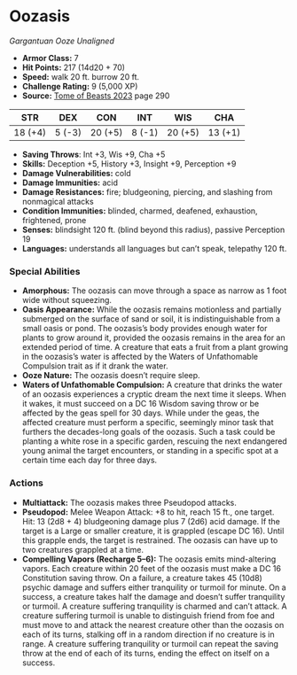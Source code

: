 # Oozasis

*Gargantuan* *Ooze* *Unaligned*

- **Armor Class:** 7
- **Hit Points:** 217 (14d20 + 70)
- **Speed:** walk 20 ft. burrow 20 ft.
- **Challenge Rating:** 9 (5,000 XP)
- **Source:** [Tome of Beasts 2023](https://koboldpress.com/kpstore/product/tome-of-beasts-1-2023-edition/) page 290

| STR | DEX | CON | INT | WIS | CHA |
| --- | --- | --- | --- | --- | --- |
| 18 (+4) | 5 (-3) | 20 (+5) | 8 (-1) | 20 (+5) | 13 (+1) |

- **Saving Throws**: Int +3, Wis +9, Cha +5
- **Skills:** Deception +5, History +3, Insight +9, Perception +9
- **Damage Vulnerabilities:** cold
- **Damage Immunities:** acid
- **Damage Resistances:** fire; bludgeoning, piercing, and slashing from nonmagical attacks
- **Condition Immunities:** blinded, charmed, deafened, exhaustion, frightened, prone
- **Senses:** blindsight 120 ft. (blind beyond this radius), passive Perception 19
- **Languages:** understands all languages but can’t speak, telepathy 120 ft.

### Special Abilities

- **Amorphous:** The oozasis can move through a space as narrow as 1 foot wide without squeezing.
- **Oasis Appearance:** While the oozasis remains motionless and partially submerged on the surface of sand or soil, it is indistinguishable from a small oasis or pond. The oozasis’s body provides enough water for plants to grow around it, provided the oozasis remains in the area for an extended period of time. A creature that eats a fruit from a plant growing in the oozasis’s water is affected by the Waters of Unfathomable Compulsion trait as if it drank the water.
- **Ooze Nature:** The oozasis doesn’t require sleep.
- **Waters of Unfathomable Compulsion:** A creature that drinks the water of an oozasis experiences a cryptic dream the next time it sleeps. When it wakes, it must succeed on a DC 16 Wisdom saving throw or be affected by the geas spell for 30 days. While under the geas, the affected creature must perform a specific, seemingly minor task that furthers the decades-long goals of the oozasis. Such a task could be planting a white rose in a specific garden, rescuing the next endangered young animal the target encounters, or standing in a specific spot at a certain time each day for three days.

### Actions

- **Multiattack:** The oozasis makes three Pseudopod attacks.
- **Pseudopod:** Melee Weapon Attack: +8 to hit, reach 15 ft., one target. Hit: 13 (2d8 + 4) bludgeoning damage plus 7 (2d6) acid damage. If the target is a Large or smaller creature, it is grappled (escape DC 16). Until this grapple ends, the target is restrained. The oozasis can have up to two creatures grappled at a time.
- **Compelling Vapors (Recharge 5–6):** The oozasis emits mind-altering vapors. Each creature within 20 feet of the oozasis must make a DC 16 Constitution saving throw. On a failure, a creature takes 45 (10d8) psychic damage and suffers either tranquility or turmoil for minute. On a success, a creature takes half the damage and doesn’t suffer tranquility or turmoil. A creature suffering tranquility is charmed and can’t attack. A creature suffering turmoil is unable to distinguish friend from foe and must move to and attack the nearest creature other than the oozasis on each of its turns, stalking off in a random direction if no creature is in range. A creature suffering tranquility or turmoil can repeat the saving throw at the end of each of its turns, ending the effect on itself on a success.
